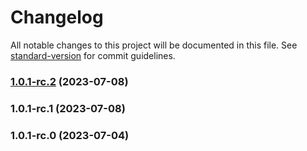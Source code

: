 # Changelog

All notable changes to this project will be documented in this file. See [standard-version](https://github.com/conventional-changelog/standard-version) for commit guidelines.

### [1.0.1-rc.2](https://github.com/aahj-organization/auth-package/compare/v1.0.1-rc.1...v1.0.1-rc.2) (2023-07-08)

### 1.0.1-rc.1 (2023-07-08)

### 1.0.1-rc.0 (2023-07-04)
